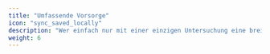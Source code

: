 ```yaml
---
title: "Umfassende Vorsorge"
icon: "sync_saved_locally"
description: "Wer einfach nur mit einer einzigen Untersuchung eine breit angelegte Vorsorge möchte, trifft mit einem MRT eine gute Wahl, weil es viele verschiedene Risiken abdeckt."
weight: 6
---
```

